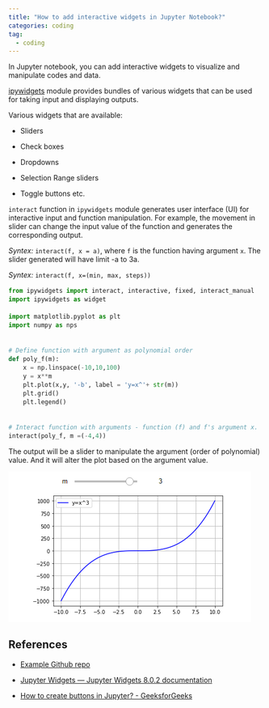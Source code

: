 ```yaml
---
title: "How to add interactive widgets in Jupyter Notebook?"
categories: coding
tag: 
  - coding
---
```


In Jupyter notebook, you can add interactive widgets to visualize and manipulate codes and data. 

[ipywidgets](https://github.com/jupyter-widgets/ipywidgets) module provides bundles of various widgets that can be used for taking input and displaying outputs. 

Various widgets that are available:

* Sliders 

* Check boxes

* Dropdowns

* Selection Range sliders

* Toggle buttons etc.

`interact` function in `ipywidgets` module generates user interface (UI) for interactive input and function manipulation. For example, the movement in slider can change the input value of the function and generates the corresponding output.

*Syntex:* `interact(f, x = a)`, where `f` is the function having argument `x`. The slider generated will have limit -a to 3a.

*Syntex:* `interact(f, x=(min, max, steps))`

```python
from ipywidgets import interact, interactive, fixed, interact_manual
import ipywidgets as widget

import matplotlib.pyplot as plt
import numpy as nps


# Define function with argument as polynomial order
def poly_f(m):
    x = np.linspace(-10,10,100)
    y = x**m
    plt.plot(x,y, '-b', label = 'y=x^'+ str(m))
    plt.grid()
    plt.legend()  


# Interact function with arguments - function (f) and f's argument x.
interact(poly_f, m =(-4,4))
```

The output will be a slider to manipulate the argument (order of polynomial) value. And it will alter the plot based on the argument value.

![](\assets\images\ipywidgets_slider.png)

## References

* [Example Github repo](https://github.com/Mehul-Bagaria/Python_lessons/blob/main/7_UI_controlled_input.ipynb)

* [Jupyter Widgets &mdash; Jupyter Widgets 8.0.2 documentation](https://ipywidgets.readthedocs.io/en/stable/index.html)

* [How to create buttons in Jupyter? - GeeksforGeeks](https://www.geeksforgeeks.org/how-to-create-buttons-in-jupyter/)
